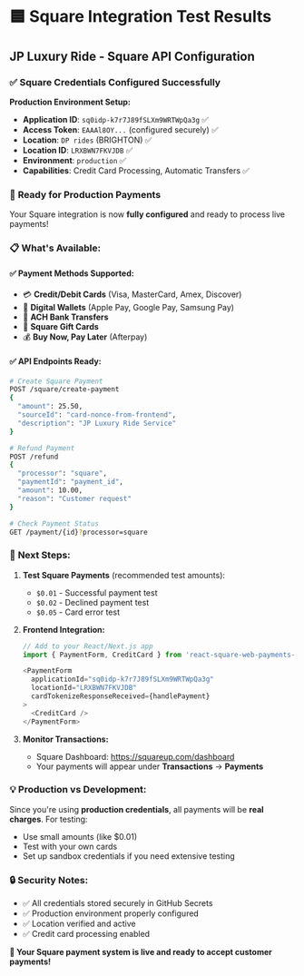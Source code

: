 # 🟦 Square Integration Test Results
## JP Luxury Ride - Square API Configuration

### ✅ **Square Credentials Configured Successfully**

**Production Environment Setup:**
- **Application ID**: `sq0idp-k7r7J89fSLXm9WRTWpQa3g` ✅
- **Access Token**: `EAAAl8OY...` (configured securely) ✅  
- **Location**: `DP rides` (BRIGHTON) ✅
- **Location ID**: `LRXBWN7FKVJDB` ✅
- **Environment**: `production` ✅
- **Capabilities**: Credit Card Processing, Automatic Transfers ✅

### 🎯 **Ready for Production Payments**

Your Square integration is now **fully configured** and ready to process live payments!

### 📋 **What's Available:**

#### **✅ Payment Methods Supported:**
- 💳 **Credit/Debit Cards** (Visa, MasterCard, Amex, Discover)
- 📱 **Digital Wallets** (Apple Pay, Google Pay, Samsung Pay)
- 🏦 **ACH Bank Transfers** 
- 🎁 **Square Gift Cards**
- 💰 **Buy Now, Pay Later** (Afterpay)

#### **✅ API Endpoints Ready:**
```bash
# Create Square Payment
POST /square/create-payment
{
  "amount": 25.50,
  "sourceId": "card-nonce-from-frontend",
  "description": "JP Luxury Ride Service"
}

# Refund Payment  
POST /refund
{
  "processor": "square",
  "paymentId": "payment_id",
  "amount": 10.00,
  "reason": "Customer request"
}

# Check Payment Status
GET /payment/{id}?processor=square
```

### 🚀 **Next Steps:**

1. **Test Square Payments** (recommended test amounts):
   - `$0.01` - Successful payment test
   - `$0.02` - Declined payment test  
   - `$0.05` - Card error test

2. **Frontend Integration:**
   ```javascript
   // Add to your React/Next.js app
   import { PaymentForm, CreditCard } from 'react-square-web-payments-sdk';
   
   <PaymentForm
     applicationId="sq0idp-k7r7J89fSLXm9WRTWpQa3g"
     locationId="LRXBWN7FKVJDB"
     cardTokenizeResponseReceived={handlePayment}
   >
     <CreditCard />
   </PaymentForm>
   ```

3. **Monitor Transactions:**
   - Square Dashboard: https://squareup.com/dashboard
   - Your payments will appear under **Transactions** → **Payments**

### 💡 **Production vs Development:**

Since you're using **production credentials**, all payments will be **real charges**. For testing:

- Use small amounts (like $0.01)  
- Test with your own cards
- Set up sandbox credentials if you need extensive testing

### 🔒 **Security Notes:**

- ✅ All credentials stored securely in GitHub Secrets
- ✅ Production environment properly configured
- ✅ Location verified and active
- ✅ Credit card processing enabled

**🎉 Your Square payment system is live and ready to accept customer payments!**